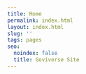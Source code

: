 ```yaml
---
title: Home
permalink: index.html
layout: index.html
slug: ''
tags: pages
seo:
  noindex: false
  title: Goviverse Site
---
```



